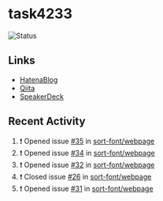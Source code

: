 # task4233
![Status](https://github-readme-stats.vercel.app/api?username=task4233&count_private=true&show_icons=true&theme=chartreuse-dark)

## Links
 - [HatenaBlog](https://task4233.hatenablog.com/)
 - [Qiita](https://qiita.com/task4233)
 - [SpeakerDeck](https://speakerdeck.com/task4233)

## Recent Activity
<!--START_SECTION:activity-->
1. ❗️ Opened issue [#35](https://github.com/sort-font/webpage/issues/35) in [sort-font/webpage](https://github.com/sort-font/webpage)
2. ❗️ Opened issue [#34](https://github.com/sort-font/webpage/issues/34) in [sort-font/webpage](https://github.com/sort-font/webpage)
3. ❗️ Opened issue [#32](https://github.com/sort-font/webpage/issues/32) in [sort-font/webpage](https://github.com/sort-font/webpage)
4. ❗️ Closed issue [#26](https://github.com/sort-font/webpage/issues/26) in [sort-font/webpage](https://github.com/sort-font/webpage)
5. ❗️ Opened issue [#31](https://github.com/sort-font/webpage/issues/31) in [sort-font/webpage](https://github.com/sort-font/webpage)
<!--END_SECTION:activity-->
